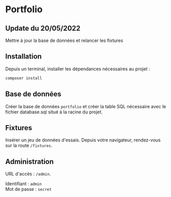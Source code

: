 # Portfolio

## Update du 20/05/2022

Mettre à jour la base de données et relancer les fixtures

## Installation

Depuis un terminal, installer les dépendances nécessaires au projet :

```bash
composer install
```

## Base de données

Créer la base de données `portfolio` et créer la table SQL nécessaire avec le fichier database.sql situé à la racine du projet.

## Fixtures

Insérer un jeu de données d'essais. Depuis votre navigateur, rendez-vous sur la route `/fixtures`.

## Administration

URL d'accès : `/admin`.

Identifiant : `admin`  
Mot de passe : `secret`
